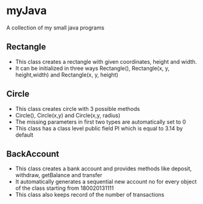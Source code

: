 myJava
======

A collection of my small java programs


Rectangle
---------

 * This class creates a rectangle with given coordinates, height and width.
 * It can be initialized in three ways Rectangle(), Rectangle(x, y, height,width) and Rectangle(x, y, height)

Circle
------

 * This class creates circle with 3 possible methods
 * Circle(), Circle(x,y) and Circle(x,y, radius)
 * The missing parameters in first two types are automatically set to 0
 * This class has a class level public field PI which is equal to 3.14 by default

BackAccount
-----------
 * This class creates a bank account and provides methods like deposit, withdraw, getBalance and transfer
 * It automatically generates a sequential new account no for every object of the class starting from 180020131111
 * This class also keeps record of the number of transactions
